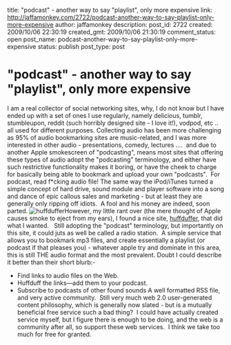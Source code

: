 title: "podcast" - another way to say "playlist", only more expensive
link: http://jaffamonkey.com/2722/podcast-another-way-to-say-playlist-only-more-expensive
author: jaffamonkey
description: 
post_id: 2722
created: 2009/10/06 22:30:19
created_gmt: 2009/10/06 21:30:19
comment_status: open
post_name: podcast-another-way-to-say-playlist-only-more-expensive
status: publish
post_type: post

<!--I am a real collector of social networking sites, why, I do not know but I have ended up with a set of ones I use regularly, namely delicious, tumblr, stumbleupon, reddit (such horribly designed site - I love it!), vodpod, etc .. all used for different purposes.-->

# "podcast" - another way to say "playlist", only more expensive

I am a real collector of social networking sites, why, I do not know but I have ended up with a set of ones I use regularly, namely delicious, tumblr, stumbleupon, reddit (such horribly designed site - I love it!), vodpod, etc .. all used for different purposes. Collecting audio has been more challenging as 95% of audio bookmarking sites are music-related, and I was more interested in other audio - presentations, comedy, lectures ....  and due to another Apple smokescreen of "podcasting", means most sites that offering these types of audio adopt the "podcasting" terminology, and either have such restrictive functionality makes it boring, or have the cheek to charge for basically being able to bookmark and upload your own "podcasts".  For podcast, read f*cking audio file! The same way the iPod/iTunes turned a simple concept of hard drive, sound module and player software into a song and dance of epic callous sales and marketing - but at least they are generally only ripping off idiots.  A fool and his money are indeed, soon parted. ![huffduffer](http://blog.jaffamonkey.com/files/2009/10/huffduffer-150x30.png)However, my little rant over (the mere thought of Apple causes smoke to eject from my ears), I found a nice site, [huffduffer](http://huffduffer.com), that did what I wanted.   Still adopting the "podcast" terminology, but importantly on this site, it could juts as well be called a radio station.  A simple service that allows you to bookmark mp3 files, and create essentially a playlist (or podcast if that pleases you) - whatever apple try and dominate in this area, this is still THE audio format and the most prevalent. Doubt I could describe it better than their short blurb:- 

  * Find links to audio files on the Web.
  * Huffduff the links—add them to your podcast.
  * Subscribe to podcasts of other found sounds
A well formatted RSS file, and very active community.  Still very much web 2.0 user-generated content philosophy, which is generally now slated - but is a mutually beneficial free service such a bad thing?  I could have actually created service myself, but I figure there is enough to be doing, and the web is a community after all, so support these web services.  I think we take too much for free for granted.
